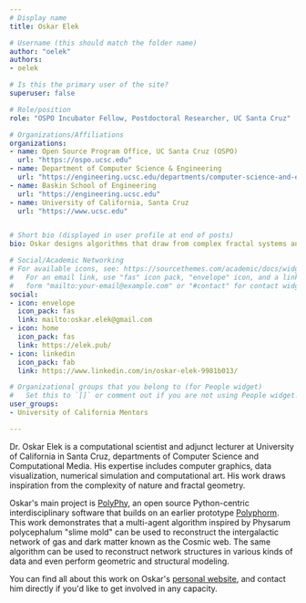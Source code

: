 ```yaml
---
# Display name
title: Oskar Elek

# Username (this should match the folder name)
author: "oelek"
authors:
- oelek

# Is this the primary user of the site?
superuser: false

# Role/position
role: "OSPO Incubator Fellow, Postdoctoral Researcher, UC Santa Cruz" 

# Organizations/Affiliations
organizations:
- name: Open Source Program Office, UC Santa Cruz (OSPO)
  url: "https://ospo.ucsc.edu"
- name: Department of Computer Science & Engineering
  url: "https://engineering.ucsc.edu/departments/computer-science-and-engineering"
- name: Baskin School of Engineering
  url: "https://engineering.ucsc.edu"
- name: University of California, Santa Cruz
  url: "https://www.ucsc.edu"


# Short bio (displayed in user profile at end of posts)
bio: Oskar designs algorithms that draw from complex fractal systems and explores their applications in astrophysics and cosmology, as well as computational art and design.

# Social/Academic Networking
# For available icons, see: https://sourcethemes.com/academic/docs/widgets/#icons
#   For an email link, use "fas" icon pack, "envelope" icon, and a link in the
#   form "mailto:your-email@example.com" or "#contact" for contact widget.
social:
- icon: envelope
  icon_pack: fas
  link: mailto:oskar.elek@gmail.com
- icon: home
  icon_pack: fas
  link: https://elek.pub/
- icon: linkedin
  icon_pack: fab
  link: https://www.linkedin.com/in/oskar-elek-9981b013/

# Organizational groups that you belong to (for People widget)
#   Set this to `[]` or comment out if you are not using People widget.  
user_groups:
- University of California Mentors

---
```


Dr. Oskar Elek is a computational scientist and adjunct lecturer at University of California in Santa Cruz, departments of Computer Science and Computational Media. His expertise includes computer graphics, data visualization, numerical simulation and computational art. His work draws inspiration from the complexity of nature and fractal geometry.

Oskar's main project is [PolyPhy](https://github.com/PolyPhyHub/PolyPhy), an open source Python-centric interdisciplinary software that builds on an earlier prototype [Polyphorm](https://github.com/CreativeCodingLab/Polyphorm). This work demonstrates that a multi-agent algorithm inspired by Physarum polycephalum "slime mold" can be used to reconstruct the intergalactic network of gas and dark matter known as the Cosmic web. The same algorithm can be used to reconstruct network structures in various kinds of data and even perform geometric and structural modeling.

You can find all about this work on Oskar's [personal website](https://elek.pub), and contact him directly if you'd like to get involved in any capacity.